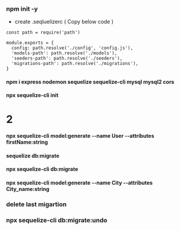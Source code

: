 ### npm init -y

- create .seqluelizerc ( Copy below code )

```
const path = require('path')

module.exports = {
  config: path.resolve('./config', 'config.js'),
  'models-path': path.resolve('./models'),
  'seeders-path': path.resolve('./seeders'),
  'migrations-path': path.resolve('./migrations'),
}

```

#### npm i express nodemon sequelize sequelize-cli mysql mysql2 cors

#### npx sequelize-cli init

# 2

#### npx sequelize-cli model:generate --name User --attributes firstName:string

#### sequelize db:migrate

#### npx sequelize-cli db:migrate

#### npx sequelize-cli model:generate --name City --attributes City_name:string

### delete last migartion

### npx sequelize-cli db:migrate:undo
